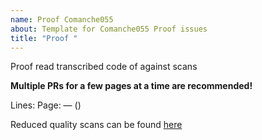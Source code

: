 ```yaml
---
name: Proof Comanche055
about: Template for Comanche055 Proof issues 
title: "Proof "
---
```

Proof read transcribed code of [](//github.com/chrislgarry/Apollo-11/blob/master/Comanche055/.agc) against scans

**Multiple PRs for a few pages at a time are recommended!**

Lines: 
Page: — ()

Reduced quality scans can be found [here][1]

[1]://ibiblio.org/apollo/ScansForConversion/Comanche055
